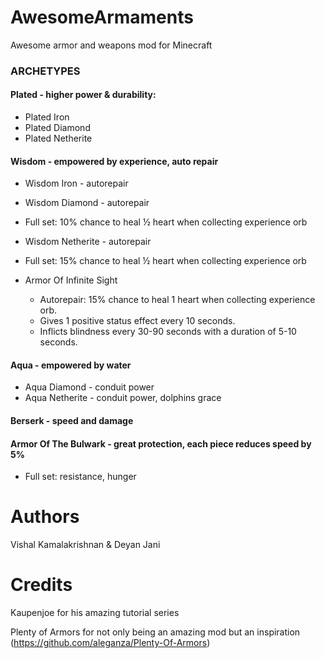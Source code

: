 # AwesomeArmaments
Awesome armor and weapons mod for Minecraft

### ARCHETYPES
#### Plated - higher power & durability:
  - Plated Iron
  - Plated Diamond
  - Plated Netherite

#### Wisdom - empowered by experience, auto repair
  - Wisdom Iron - autorepair
  - Wisdom Diamond - autorepair
  - Full set: 10% chance to heal ½ heart when collecting experience orb
  - Wisdom Netherite - autorepair
  - Full set: 15% chance to heal ½ heart when collecting experience orb
  
  - Armor Of Infinite Sight 
    - Autorepair: 15% chance to heal 1 heart when collecting experience orb. 
    - Gives 1 positive status effect every 10 seconds. 
    - Inflicts blindness every 30-90 seconds with a duration of 5-10 seconds.

#### Aqua - empowered by water
  - Aqua Diamond - conduit power
  - Aqua Netherite - conduit power, dolphins grace

#### Berserk - speed and damage

#### Armor Of The Bulwark - great protection, each piece reduces speed by 5%
  - Full set: resistance, hunger

# Authors
Vishal Kamalakrishnan & Deyan Jani

# Credits
Kaupenjoe for his amazing tutorial series

Plenty of Armors for not only being an amazing mod but an inspiration (https://github.com/aleganza/Plenty-Of-Armors)